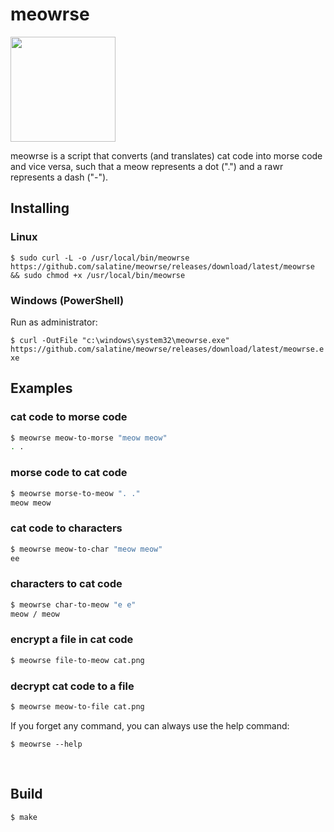 # meowrse
<img src="https://github.com/ekisu/meowrse/assets/5082637/f2bf3b0d-297c-485f-bff2-579c160df8d5" style="height: 12em"/>

meowrse is a script that converts (and translates) cat code into morse code and vice versa, such that a meow represents a dot (".") and a rawr represents a dash ("-").

## Installing

### Linux
`$ sudo curl -L -o /usr/local/bin/meowrse https://github.com/salatine/meowrse/releases/download/latest/meowrse && sudo chmod +x /usr/local/bin/meowrse`

### Windows (PowerShell)
Run as administrator:

`$ curl -OutFile "c:\windows\system32\meowrse.exe" https://github.com/salatine/meowrse/releases/download/latest/meowrse.exe`
<br />

## Examples
### cat code to morse code
```sh
$ meowrse meow-to-morse "meow meow"
. .
```

### morse code to cat code
```sh
$ meowrse morse-to-meow ". ."
meow meow
```

### cat code to characters
```sh
$ meowrse meow-to-char "meow meow"
ee
```

### characters to cat code
```sh
$ meowrse char-to-meow "e e"
meow / meow
```

### encrypt a file in cat code
```sh
$ meowrse file-to-meow cat.png
```

### decrypt cat code to a file
```sh
$ meowrse meow-to-file cat.png
```

If you forget any command, you can always use the help command:

`$ meowrse --help`

<br />

## Build

`$ make`
